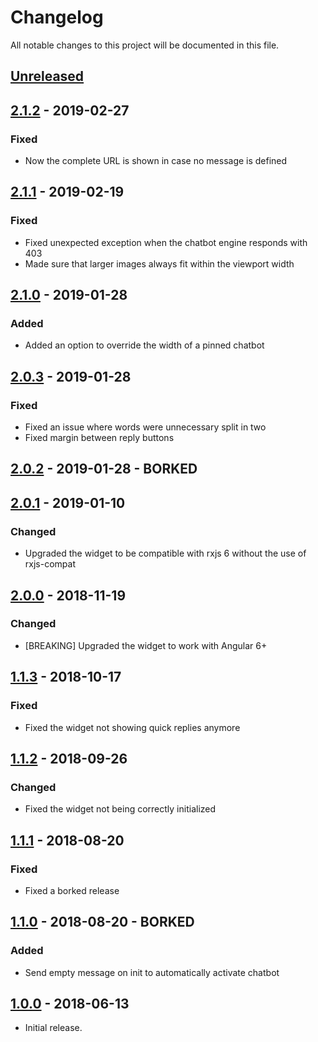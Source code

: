 # Changelog

All notable changes to this project will be documented in this file.

## [Unreleased]
<!--
"### Added" for new features.
"### Changed" for changes in existing functionality.
"### Deprecated" for soon-to-be removed features.
"### Removed" for now removed features.
"### Fixed" for any bug fixes.
"### Security" in case of vulnerabilities.
-->


## [2.1.2] - 2019-02-27

### Fixed
- Now the complete URL is shown in case no message is defined


## [2.1.1] - 2019-02-19

### Fixed
- Fixed unexpected exception when the chatbot engine responds with 403
- Made sure that larger images always fit within the viewport width


## [2.1.0] - 2019-01-28

### Added
- Added an option to override the width of a pinned chatbot


## [2.0.3] - 2019-01-28

### Fixed
- Fixed an issue where words were unnecessary split in two
- Fixed margin between reply buttons


## [2.0.2] - 2019-01-28 - BORKED


## [2.0.1] - 2019-01-10

### Changed
- Upgraded the widget to be compatible with rxjs 6 without the use of rxjs-compat


## [2.0.0] - 2018-11-19

### Changed
- [BREAKING] Upgraded the widget to work with Angular 6+


## [1.1.3] - 2018-10-17

### Fixed
- Fixed the widget not showing quick replies anymore


## [1.1.2] - 2018-09-26

### Changed
- Fixed the widget not being correctly initialized


## [1.1.1] - 2018-08-20

### Fixed
- Fixed a borked release


## [1.1.0] - 2018-08-20 - BORKED

### Added
- Send empty message on init to automatically activate chatbot


## [1.0.0] - 2018-06-13
- Initial release.


[Unreleased]: https://github.com/digipolisantwerp/chatbot_widget_angular/compare/v2.1.2...HEAD
[2.1.2]: https://github.com/digipolisantwerp/chatbot_widget_angular/compare/v2.1.1...v2.1.2
[2.1.1]: https://github.com/digipolisantwerp/chatbot_widget_angular/compare/v2.1.0...v2.1.1
[2.1.0]: https://github.com/digipolisantwerp/chatbot_widget_angular/compare/v2.0.3...v2.1.0
[2.0.3]: https://github.com/digipolisantwerp/chatbot_widget_angular/compare/v2.0.2...v2.0.3
[2.0.2]: https://github.com/digipolisantwerp/chatbot_widget_angular/compare/v2.0.1...v2.0.2
[2.0.1]: https://github.com/digipolisantwerp/chatbot_widget_angular/compare/v2.0.0...v2.0.1
[2.0.0]: https://github.com/digipolisantwerp/chatbot_widget_angular/compare/v1.1.3...v2.0.0
[1.1.3]: https://github.com/digipolisantwerp/chatbot_widget_angular/compare/v1.1.2...v1.1.3
[1.1.2]: https://github.com/digipolisantwerp/chatbot_widget_angular/compare/v1.1.1...v1.1.2
[1.1.1]: https://github.com/digipolisantwerp/chatbot_widget_angular/compare/v1.1.0...v1.1.1
[1.1.0]: https://github.com/digipolisantwerp/chatbot_widget_angular/compare/v1.0.0...v1.1.0
[1.0.0]: https://github.com/digipolisantwerp/chatbot_widget_angular/compare/v0.0.1...v1.0.0
